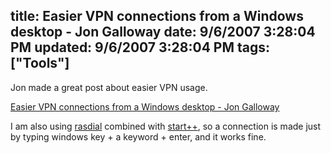 title: Easier VPN connections from a Windows desktop - Jon Galloway
date: 9/6/2007 3:28:04 PM
updated: 9/6/2007 3:28:04 PM
tags: ["Tools"]
---
Jon made a great post about easier VPN usage.

[Easier VPN connections from a Windows desktop - Jon Galloway](http://weblogs.asp.net/jgalloway/archive/2007/09/05/easier-vpn-connections-from-a-windows-desktop.aspx?CommentPosted=true#commentmessage) 

I am also using [rasdial](http://technet2.microsoft.com/windowsserver/en/library/68a62545-eb17-4ebb-9067-baa17c456fd61033.mspx?mfr=true) combined with [start++](http://brandontools.com/content/StartPlusPlus.aspx), so a connection is made just by typing windows key + a keyword + enter, and it works fine.

